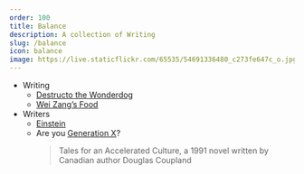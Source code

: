 ```yaml
---
order: 100
title: Balance
description: A collection of Writing
slug: /balance
icon: balance
image: https://live.staticflickr.com/65535/54691336480_c273fe647c_o.jpg
---
```


- Writing
  - [Destructo the Wonderdog](/balance/writing/destructo-the-wonderdog)
  - [Wei Zang’s Food](/balance/writing/wei-zangs-food)
- Writers
  - [Einstein](/balance/writers/einstein)
  - Are you [Generation X](/balance/writers/generation-x)?
    > Tales for an Accelerated Culture, a 1991 novel written by Canadian author Douglas Coupland
